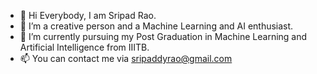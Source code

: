 - 👋 Hi Everybody, I am Sripad Rao.
- 👀 I’m a creative person and a Machine Learning and AI enthusiast.
- 🌱 I’m currently pursuing my Post Graduation in Machine Learning and Artificial Intelligence from IIITB.
- 📫 You can contact me via sripaddyrao@gmail.com

<!---
sripaddyrao/sripaddyrao is a ✨ special ✨ repository because its `README.md` (this file) appears on your GitHub profile.
You can click the Preview link to take a look at your changes.
--->
